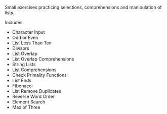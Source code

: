 Small exercises practicing selections, comprehensions and manipulation of lists.

Includes:
- Character Input
- Odd or Even
- List Less Than Ten
- Divisors
- List Overlap
- List Overlap Comprehensions
- String Lists
- List Comprehensions
- Check Primality Functions
- List Ends
- Fibonacci
- List Remove Duplicates
- Reverse Word Order
- Element Search
- Max of Three
